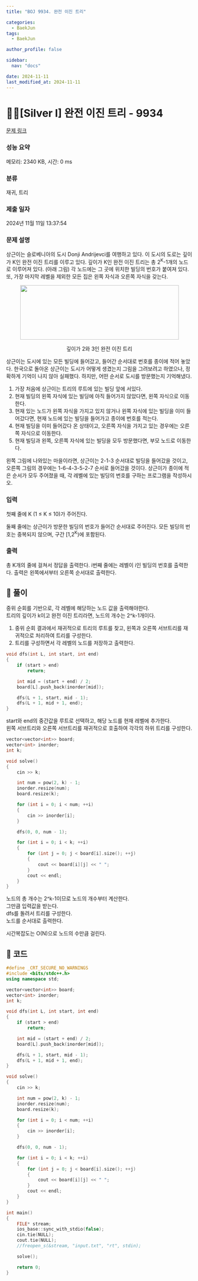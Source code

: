 ```yaml
---
title: "BOJ 9934. 완전 이진 트리"

categories:
  - BaekJun
tags:
  - BaekJun

author_profile: false

sidebar:
  nav: "docs"

date: 2024-11-11
last_modified_at: 2024-11-11
---
```


# 🙇‍♀️[Silver I] 완전 이진 트리 - 9934 

[문제 링크](https://www.acmicpc.net/problem/9934) 

### 성능 요약

메모리: 2340 KB, 시간: 0 ms

### 분류

재귀, 트리

### 제출 일자

2024년 11월 11일 13:37:54

### 문제 설명

<p>상근이는 슬로베니아의 도시 Donji Andrijevci를 여행하고 있다. 이 도시의 도로는 깊이가 K인 완전 이진 트리를 이루고 있다. 깊이가 K인 완전 이진 트리는 총 2<sup>K</sup>-1개의 노드로 이루어져 있다. (아래 그림) 각 노드에는 그 곳에 위치한 빌딩의 번호가 붙여져 있다. 또, 가장 마지막 레벨을 제외한 모든 집은 왼쪽 자식과 오른쪽 자식을 갖는다.</p>

<p style="text-align: center;"><img alt="" src="https://upload.acmicpc.net/2f3d1f78-7ef1-4be4-868c-6172f57f2db6/-/preview/" style="width: 429px; height: 147px;"></p>

<p style="text-align: center;">깊이가 2와 3인 완전 이진 트리</p>

<p>상근이는 도시에 있는 모든 빌딩에 들어갔고, 들어간 순서대로 번호를 종이에 적어 놓았다. 한국으로 돌아온 상근이는 도시가 어떻게 생겼는지 그림을 그려보려고 하였으나, 정확하게 기억이 나지 않아 실패했다. 하지만, 어떤 순서로 도시를 방문했는지 기억해냈다.</p>

<ol>
	<li>가장 처음에 상근이는 트리의 루트에 있는 빌딩 앞에 서있다.</li>
	<li>현재 빌딩의 왼쪽 자식에 있는 빌딩에 아직 들어가지 않았다면, 왼쪽 자식으로 이동한다.</li>
	<li>현재 있는 노드가 왼쪽 자식을 가지고 있지 않거나 왼쪽 자식에 있는 빌딩을 이미 들어갔다면, 현재 노드에 있는 빌딩을 들어가고 종이에 번호를 적는다.</li>
	<li>현재 빌딩을 이미 들어갔다 온 상태이고, 오른쪽 자식을 가지고 있는 경우에는 오른쪽 자식으로 이동한다.</li>
	<li>현재 빌딩과 왼쪽, 오른쪽 자식에 있는 빌딩을 모두 방문했다면, 부모 노드로 이동한다.</li>
</ol>

<p>왼쪽 그림에 나와있는 마을이라면, 상근이는 2-1-3 순서대로 빌딩을 들어갔을 것이고, 오른쪽 그림의 경우에는 1-6-4-3-5-2-7 순서로 들어갔을 것이다. 상근이가 종이에 적은 순서가 모두 주어졌을 때, 각 레벨에 있는 빌딩의 번호를 구하는 프로그램을 작성하시오.</p>

### 입력 

 <p>첫째 줄에 K (1 ≤ K ≤ 10)가 주어진다.</p>

<p>둘째 줄에는 상근이가 방문한 빌딩의 번호가 들어간 순서대로 주어진다. 모든 빌딩의 번호는 중복되지 않으며, 구간 [1,2<sup>K</sup>)에 포함된다.</p>

### 출력 

 <p>총 K개의 줄에 걸쳐서 정답을 출력한다. i번째 줄에는 레벨이 i인 빌딩의 번호를 출력한다. 출력은 왼쪽에서부터 오른쪽 순서대로 출력한다.</p>

## 🚀 풀이

중위 순회를 기반으로, 각 레벨에 해당하는 노드 값을 출력해야한다.  
트리의 깊이가 k이고 완전 이진 트리라면, 노드의 개수는 2^k-1개이다.  

1. 중위 순회 결과에서 재귀적으로 트리의 루트를 찾고, 왼쪽과 오른쪽 서브트리를 재귀적으로 처리하여 트리를 구성한다.  
2. 트리를 구성하면서 각 레벨의 노드를 저장하고 출력한다.  

```cpp
void dfs(int L, int start, int end)
{
	if (start > end)
		return;

	int mid = (start + end) / 2;
	board[L].push_back(inorder[mid]);

	dfs(L + 1, start, mid - 1);
	dfs(L + 1, mid + 1, end);
}
```
start와 end의 중간값을 루트로 선택하고, 해당 노드를 현재 레벨에 추가한다.  
왼쪽 서브트리와 오른쪽 서브트리를 재귀적으로 호출하여 각각의 하위 트리를 구성한다.  

```cpp
vector<vector<int>> board;
vector<int> inorder;
int k;

void solve()
{
	cin >> k;

	int num = pow(2, k) - 1;
	inorder.resize(num);
	board.resize(k);

	for (int i = 0; i < num; ++i)
	{
		cin >> inorder[i];
	}

	dfs(0, 0, num - 1);

	for (int i = 0; i < k; ++i)
	{
		for (int j = 0; j < board[i].size(); ++j)
		{
			cout << board[i][j] << " ";
		}
		cout << endl;
	}
}
```

노드의 총 개수는 2^k-1이므로 노드의 개수부터 계산한다.  
그만큼 입력값을 받는다.  
dfs를 돌려서 트리를 구성한다.  
노드를 순서대로 출력한다.  

시간복잡도는 O(N)으로 노드의 수만큼 걸린다.  


## 🚀 코드

```cpp
#define _CRT_SECURE_NO_WARNINGS
#include <bits/stdc++.h>
using namespace std;

vector<vector<int>> board;
vector<int> inorder;
int k;

void dfs(int L, int start, int end)
{
	if (start > end)
		return;

	int mid = (start + end) / 2;
	board[L].push_back(inorder[mid]);

	dfs(L + 1, start, mid - 1);
	dfs(L + 1, mid + 1, end);
}

void solve()
{
	cin >> k;

	int num = pow(2, k) - 1;
	inorder.resize(num);
	board.resize(k);

	for (int i = 0; i < num; ++i)
	{
		cin >> inorder[i];
	}

	dfs(0, 0, num - 1);

	for (int i = 0; i < k; ++i)
	{
		for (int j = 0; j < board[i].size(); ++j)
		{
			cout << board[i][j] << " ";
		}
		cout << endl;
	}
}

int main()
{
	FILE* stream;
	ios_base::sync_with_stdio(false);
	cin.tie(NULL);
	cout.tie(NULL);
	//freopen_s(&stream, "input.txt", "rt", stdin);

	solve();

	return 0;
}
```